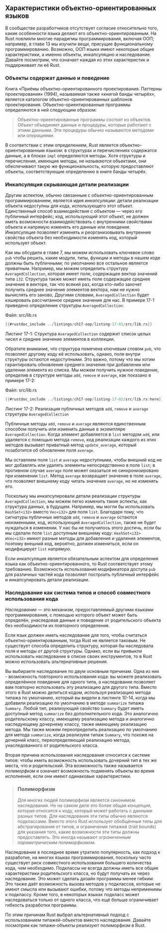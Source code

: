 ## Характеристики объектно-ориентированных языков

В сообществе разработчиков отсутствует согласие относительно того, какие особенности языка делают его объектно-ориентированным. На Rust повлияли многие парадигмы программирования, включая ООП; например, в главе 13 мы изучили вещи, присущие функциональному программированию. Возможно, ООП языки имеют некоторые общие характеристики, а именно объекты, инкапсуляцию и наследование. Давайте посмотрим, что означает каждая из этих характеристик и поддерживает ли её Rust.

### Объекты содержат данные и поведение

Книга «Приёмы объектно-ориентированного проектирования. Паттерны проектирования» (1994), называемая также «книгой банды четырёх», является каталогом объектно-ориентированных шаблонов проектирования. Объектно-ориентированные программы определяются в ней следующим образом:

> Объектно-ориентированные программы состоят из объектов. *Объект* объединяет данные и процедуры, которые работают с этими данными. Эти процедуры обычно называются *методами* или *операциями*.

В соответствии с этим определением, Rust является объектно-ориентированным языком: в структурах и перечислениях содержатся данные, а в блоках `impl` определяются методы. Хотя структуры и перечисления, имеющие методы, не *называются* объектами, они обеспечивают такую же функциональность, которую предоставляют объекты, соответствующие определению в книге банды четырёх.

### Инкапсуляция скрывающая детали реализации

Другим аспектом, обычно связанным с объектно-ориентированным программированием, является идея *инкапсуляции*: детали реализации объекта недоступны для кода, использующего этот объект. Единственный способ взаимодействия с объектом — через его публичный интерфейс; код, использующий этот объект, не должен иметь возможности взаимодействовать с внутренними свойствами объекта и напрямую изменять его данные или поведение. Инкапсуляция позволяет изменять и реорганизовывать внутренние свойства объекта без необходимости изменять код, который использует объект.

Как мы обсудили в главе 7, мы можем использовать ключевое слово `pub` чтобы решить, какие модули, типы, функции и методы в нашем коде должны быть публичными; по умолчанию все остальное является приватным. Например, мы можем определить структуру `AveragedCollection`, которая имеет поле, содержащее вектор значений типа `i32`. Структура также может иметь поле содержащее среднее значение в векторе, так что всякий раз, когда кто-либо захочет получить среднее значение элементов вектора, нам не нужно вычислять его заново, Другими словами, `AveragedCollection` будет кэшировать рассчитанное среднее значение для нас. В примере 17-1 приведено определение структуры `AveragedCollection`:

<span class="filename">Файл: src/lib.rs</span>

```rust
{{#rustdoc_include ../listings/ch17-oop/listing-17-01/src/lib.rs}}
```

<span class="caption">Листинг 17-1: Структура <code>AveragedCollection</code> содержит список целых чисел и среднее значение элементов в коллекции.</span>

Обратите внимание, что структура помечена ключевым словом `pub`, что позволяет другому коду её использовать, однако, поля внутри структуры остаются недоступными. Это важно, потому что мы хотим гарантировать обновление среднего значения при добавлении или удалении элемента из списка. Мы можем получить нужное поведение, определив в структуре методы `add`, `remove` и `average`, как показано в примере 17-2:

<span class="filename">Файл: src/lib.rs</span>

```rust
{{#rustdoc_include ../listings/ch17-oop/listing-17-02/src/lib.rs:here}}
```

<span class="caption">Листинг 17-2: Реализация публичных методов <code>add</code>, <code>remove</code> и <code>average</code> структуры <code>AveragedCollection</code></span>

Публичные методы `add`, `remove` и `average` являются единственным способом получить или изменить данные в экземпляре `AveragedCollection`. Когда элемент добавляется в `list` методом `add`, или удаляется с помощью метода `remove`, код реализации каждого из этих методов вызывает приватный метод `update_average`, который позаботится об обновлении поля `average`.

Мы оставляем поля `list` и `average` недоступными, чтобы внешний код не мог добавлять или удалять элементы непосредственно в поле `list`; в противном случае `average` поле может оказаться не синхронизировано при изменении `list`. Метод `average` возвращает значение в поле `average`, что позволяет внешнему коду читать значение `average`, но не изменять его.

Поскольку мы инкапсулировали детали реализации структуры `AveragedCollection`, мы можем легко изменить такие аспекты, как структура данных, в будущем. Например, мы могли бы использовать `HashSet<i32>` вместо `Vec<i32>` для поля `list`. Благодаря тому, что сигнатуры публичных методов `add`, `remove` и `average` остаются неизменными, код, использующий `AveragedCollection`, также не будет нуждаться в изменении. У нас бы не получилось этого достичь, если бы мы сделали поле `list` доступным внешнему коду: `HashSet<i32>` и`Vec<i32>` имеют разные методы для добавления и удаления элементов, поэтому внешний код, вероятно, должен измениться, если он модифицирует `list` напрямую.

Если инкапсуляция является обязательным аспектом для определения языка как объектно-ориентированного, то Rust соответствует этому требованию. Возможность использования модификатора доступа `pub` для различных частей кода позволяет построить публичный интерфейс и инкапсулировать детали реализации.

### Наследование как система типов и способ совместного использования кода

*Наследование* — это механизм, предоставляемый другими языками программирования, с помощью которого объект может быть определён, унаследовав данные и поведение от родительского объекта без необходимости их повторного определения.

Если язык должен иметь наследование для того, чтобы считаться объектно-ориентированным, тогда Rust не является таковым. Не существует способа определить структуру, которая бы наследовала поля и методы от другой структуры. Однако, если вы привыкли использовать наследование в списке своих инструментов, то в Rust можно использовать альтернативные решения.

Вы выбираете наследование по двум основным причинам. Одна из них - возможность повторного использования кода: вы можете реализовать определённое поведение для одного типа, а наследование позволяет вам повторно использовать эту реализацию для другого типа. Вместо этого в Rust можно делиться кодом, используя реализацию метода типажа по умолчанию, который вы видели в листинге 10-14, когда мы добавили реализацию по умолчанию в методе `summarize` типажа `Summary`. Любой тип, реализующий свойство `Summary` будет иметь доступный метод `summarize` без дополнительного кода. Это аналогично родительскому классу, имеющему реализацию метода и аналогично наследующему дочернему классу, также имеющему реализацию метода. Мы также можем переопределить реализацию по умолчанию для метода `summarize`, когда реализуем типаж `Summary`, что похоже на дочерний класс, переопределяющий реализацию метода, унаследованного от родительского класса.

Вторая причина использования наследования относится к системе типов: чтобы иметь возможность использовать дочерний тип в тех же места, что и родительский. Эта возможность также называется *полиморфизм* и означает возможность подменять объекты во время исполнения, если они имеют одинаковые характеристики.

> ### Полиморфизм
> Для многих людей полиморфизм является синонимом наследования. Но на самом деле это более общая концепция, которая относится к коду, который может работать с данными разных типов. Для наследования эти типы обычно являются подклассами.
> Вместо этого Rust использует обобщённые типы для абстрагирования от типов, и ограничения типажей (trait bounds) для указания того, какие возможности эти типы должны предоставлять. Это иногда называют *ограниченным параметрическим полиморфизмом*.

Наследование в последнее время утратило популярность, как подход к разработке, на многих языках программирования, поскольку часто существует риск совместного использования большего количества кода, чем необходимо. Подклассы не всегда должны иметь все общие характеристики родительского класса, но будут получать их через наследование. Это может сделать дизайн программы менее гибким. Это также даёт возможность вызова методов у подклассов, которые не имеют смысла или вызывают ошибки, потому что методы неприменимы к подклассу. Кроме того, в некоторых языках подкласс может наследоваться только от одного класса, что ещё больше ограничивает гибкость разработки программы.

По этим причинам Rust выбрал альтернативный подход с использованием типажей-объектов вместо наследования. Давайте посмотрим как типажи-объекты реализуют полиморфизм в Rust.
